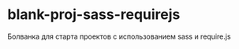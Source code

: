 blank-proj-sass-requirejs
=========================

Болванка для старта проектов с использованием sass и require.js
